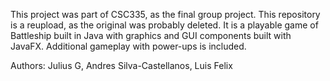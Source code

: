 This project was part of CSC335, as the final group project. This repository is a reupload, as the original was probably deleted. It is a playable game of Battleship built in Java with graphics and GUI components built with JavaFX. Additional gameplay with power-ups is included.

Authors: Julius G, Andres Silva-Castellanos, Luis Felix
